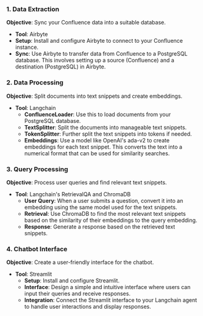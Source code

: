 ### 1. Data Extraction
**Objective**: Sync your Confluence data into a suitable database.

- **Tool**: Airbyte
- **Setup**: Install and configure Airbyte to connect to your Confluence instance.
- **Sync**: Use Airbyte to transfer data from Confluence to a PostgreSQL database. This involves setting up a source (Confluence) and a destination (PostgreSQL) in Airbyte.

### 2. Data Processing
**Objective**: Split documents into text snippets and create embeddings.

- **Tool**: Langchain
  - **ConfluenceLoader**: Use this to load documents from your PostgreSQL database.
  - **TextSplitter**: Split the documents into manageable text snippets.
  - **TokenSplitter**: Further split the text snippets into tokens if needed.
  - **Embeddings**: Use a model like OpenAI's ada-v2 to create embeddings for each text snippet. This converts the text into a numerical format that can be used for similarity searches.

### 3. Query Processing
**Objective**: Process user queries and find relevant text snippets.

- **Tool**: Langchain's RetrievalQA and ChromaDB
  - **User Query**: When a user submits a question, convert it into an embedding using the same model used for the text snippets.
  - **Retrieval**: Use ChromaDB to find the most relevant text snippets based on the similarity of their embeddings to the query embedding.
  - **Response**: Generate a response based on the retrieved text snippets.

### 4. Chatbot Interface
**Objective**: Create a user-friendly interface for the chatbot.

- **Tool**: Streamlit
  - **Setup**: Install and configure Streamlit.
  - **Interface**: Design a simple and intuitive interface where users can input their queries and receive responses.
  - **Integration**: Connect the Streamlit interface to your Langchain agent to handle user interactions and display responses.
